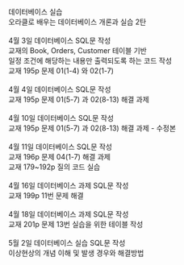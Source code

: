 데이터베이스 실습<br>
오라클로 배우는 데이터베이스 개론과 실습 2탄<br><br>
4월 3일 데이터베이스 SQL문 작성 <br>
교재의 Book, Orders, Customer 테이블 기반<br>
일정 조건에 해당하는 내용만 출력되도록 하는 코드 작성<br>
교재 195p 문제 01(1-4) 와 02(1-7) <br><br>
4월 4일 데이터베이스 SQL문 작성 <br>
교재 195p 문제 01(5-7) 과 02(8-13) 해결 과제<br><br>
4월 10일 데이터베이스 SQL문 작성<br>
교재 195p 문제 01(5-7) 과 02(8-13) 해결 과제 - 수정본<br><br>
4월 11일 데이터베이스 SQL문 작성 <br>
교재 196p 문제 04(1-7) 해결 과제<br>
교재 179~192p 질의 코드 실습<br><br>
4월 16일 데이터베이스 과제 SQL문 작성<br>
교재 199p 11번 문제 해결<br><br>
4월 18일 데이터베이스 과제 SQL문 작성<br>
교재 201p 문제 13번 실습을 위한 테이블 작성<br><br>
5월 2일 데이터베이스 실습 SQL문 작성<br>
이상현상의 개념 이해 및 발생 경우와 해결방법 <br><br> 
